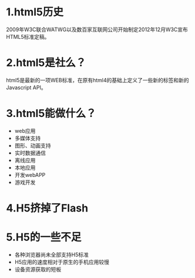 # 1.html5历史
2009年W3C联合WATWG以及数百家互联网公司开始制定2012年12月W3C宣布HTML5标准定稿。
# 2.html5是社么？
html5是最新的一项WEB标准，在原有html4的基础上定义了一些新的标签和新的Javascript API。
# 3.html5能做什么？
- web应用
- 多媒体支持
- 图形、动画支持
- 实时数据通信
- 离线应用
- 本地应用
- 开发webAPP
- 游戏开发
# 4.H5挤掉了Flash
# 5.H5的一些不足
- 各种浏览器尚未全部支持H5标准
- H5应用的速度相对于原生的手机应用较慢
- 设备资源获取的短板
